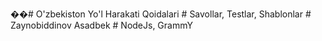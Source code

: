 ��#   O ' z b e k i s t o n   Y o ' l   H a r a k a t i   Q o i d a l a r i 
 
 #   S a v o l l a r ,   T e s t l a r ,   S h a b l o n l a r 
 
 #   Z a y n o b i d d i n o v   A s a d b e k 
 
 #   N o d e J s ,   G r a m m Y 
